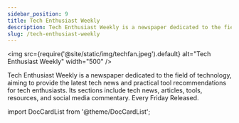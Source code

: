 ```yaml
---
sidebar_position: 9
title: Tech Enthusiast Weekly
description: Tech Enthusiast Weekly is a newspaper dedicated to the field of technology, aiming to provide the latest tech news and practical tool recommendations for tech enthusiasts. Its sections include tech news, articles, tools, resources, and social media commentary. Every Friday Released.
slug: /tech-enthusiast-weekly
---
```


<img
src={require('@site/static/img/techfan.jpeg').default}
alt="Tech Enthusiast Weekly"
width="500"
/>

Tech Enthusiast Weekly is a newspaper dedicated to the field of technology, aiming to provide the latest tech news and practical tool recommendations for tech enthusiasts. Its sections include tech news, articles, tools, resources, and social media commentary. Every Friday Released.

import DocCardList from '@theme/DocCardList';

<DocCardList />